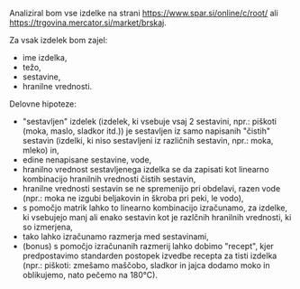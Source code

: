 Analiziral bom vse izdelke na strani https://www.spar.si/online/c/root/ ali https://trgovina.mercator.si/market/brskaj.

Za vsak izdelek bom zajel:
- ime izdelka,
- težo,
- sestavine,
- hranilne vrednosti.

Delovne hipoteze:
- "sestavljen" izdelek (izdelek, ki vsebuje vsaj 2 sestavini, npr.: piškoti (moka, maslo, sladkor itd.)) je sestavljen iz samo napisanih "čistih" sestavin (izdelki, ki niso sestavljeni iz različnih sestavin, npr.: moka, mleko) in, 
- edine nenapisane sestavine, vode,
- hranilno vrednost sestavljenega izdelka se da zapisati kot linearno kombinacijo hranilnih vrednosti čistih sestavin, 
- hranilne vrednosti sestavin se ne spremenijo pri obdelavi, razen vode (npr.: moka ne izgubi beljakovin in škroba pri peki, le vodo),
- s pomočjo matrik lahko to linearno kombinacijo izračunamo, za izdelke, ki vsebujejo manj ali enako sestavin kot je razlčnih hranilnih vrednosti, ki so izmerjena,
- tako lahko izračunamo razmerja med sestavinami,
- (bonus) s pomočjo izračunanih razmerij lahko dobimo "recept", kjer predpostavimo standarden postopek izvedbe recepta za tisti izdelka (npr.: piškoti: zmešamo maščobo, sladkor in jajca dodamo moko in oblikujemo, nato pečemo na 180°C).